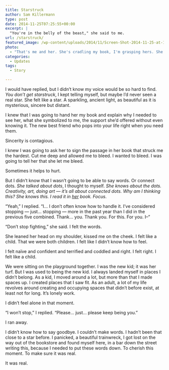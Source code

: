 ```yaml
---
title: Starstruck
author: Sam Killermann
type: post
date: 2014-11-25T07:25:55+00:00
excerpt: |
  "You're in the belly of the beast," she said to me.
url: /starstruck/
featured_image: /wp-content/uploads/2014/11/Screen-Shot-2014-11-25-at-1.19.30-AM.png
photo:
  - "That's me and her. She's cradling my book, I'm grasping hers. She's leaning on me, but she's also, somehow, supporting me."
categories:
  - Updates
tags:
  - Story

---
```

I would have replied, but I didn&#8217;t know my voice would be so hard to find. _You don&#8217;t get starstruck_, I kept telling myself, but maybe I&#8217;d never seen a real star. She felt like a star. A sparkling, ancient light, as beautiful as it is mysterious, sincere but distant.

I knew that I was going to hand her my book and explain why I needed to see her, what she symbolized to me, the support she&#8217;d offered without even knowing it. The new best friend who pops into your life right when you need them.

Sincerity is contagious.

I knew I was going to ask her to sign the passage in her book that struck me the hardest. Cut me deep and allowed me to bleed. I wanted to bleed. I was going to tell her that she let me bleed.

Sometimes it helps to hurt.

But I didn&#8217;t know that I wasn&#8217;t going to be able to say words. Or connect dots. _She talked about dots_, I thought to myself. _She knows about the dots. Creativity, art, doing art &#8212; it&#8217;s all about connected dots. Why am I thinking this? She knows this. I read it in <span style="text-decoration: underline;">her</span> book. Focus_.

&#8220;Yeah,&#8221; I replied. &#8220;I&#8230; I don&#8217;t often know how to handle it. I&#8217;ve considered stopping &#8212; just&#8230; stopping &#8212; more in the past year than I did in the previous five combined. Thank&#8230; you. Thank you. For this. For you. I&#8211;&#8221;

&#8220;Don&#8217;t stop fighting,&#8221; she said. I felt the words.

She leaned her head on my shoulder, kissed me on the cheek. I felt like a child. That we were both children. I felt like I didn&#8217;t know how to feel.

I felt naïve and confident and terrified and coddled and right. I felt right. I felt like a child.

We were sitting on the playground together. I was the new kid; it was her turf. But I was used to being the new kid. I always landed myself in places I didn&#8217;t belong. As a kid, I moved around a lot, but more than that I made spaces up. I created places that I saw fit. As an adult, a lot of my life revolves around creating and occupying spaces that didn&#8217;t before exist, at least not for long. It&#8217;s lonely work.

I didn&#8217;t feel alone in that moment.

&#8220;I won&#8217;t stop,&#8221; I replied. &#8220;Please&#8230; just&#8230; please keep being you.&#8221;

I ran away.

I didn&#8217;t know how to say goodbye. I couldn&#8217;t make words. I hadn&#8217;t been that close to a star before. I panicked, a beautiful trainwreck, I got lost on the way out of the bookstore and found myself here, in a bar down the street writing this, because I needed to put these words down. To cherish this moment. To make sure it was real.

It was real.